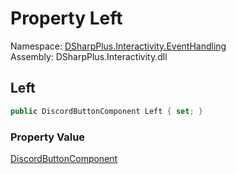 # Property Left

Namespace: [DSharpPlus.Interactivity.EventHandling](DSharpPlus.Interactivity.EventHandling.md)  
Assembly: DSharpPlus.Interactivity.dll

## <a id="DSharpPlus_Interactivity_EventHandling_PaginationButtons_Left"></a>Left

```csharp
public DiscordButtonComponent Left { set; }
```

### Property Value

[DiscordButtonComponent](DSharpPlus.Entities.DiscordButtonComponent.md)

